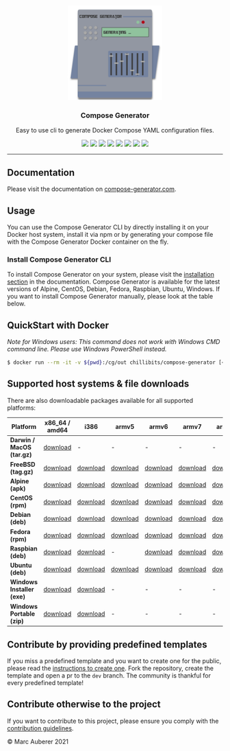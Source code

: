 <p align="center">
  <img alt="Compose Generator Logo" src="./docs/docs/static/avatar.png" height="220" />
  <h3 align="center">Compose Generator</h3>
  <p align="center">Easy to use cli to generate Docker Compose YAML configuration files.</p>
  <p align="center">
    <a target="_blank" href="https://github.com/compose-generator/compose-generator/releases/latest"><img src="https://img.shields.io/github/v/release/compose-generator/compose-generator?include_prereleases"></a>
    <a target="_blank" href="https://hub.docker.com/r/chillibits/compose-generator"><img src="https://img.shields.io/docker/pulls/chillibits/compose-generator"></a>
    <a target="_blank" href="./.github/workflows/ci.yml"><img src="https://github.com/compose-generator/compose-generator/workflows/Go%20CI/badge.svg"></a>
    <a target="_blank" href="./.github/workflows/codeql-analysis.yml"><img src="https://github.com/compose-generator/compose-generator/actions/workflows/codeql-analysis.yml/badge.svg"></a>
    <a target="_blank" href="https://goreportcard.com/report/github.com/compose-generator/compose-generator"><img src="https://goreportcard.com/badge/github.com/compose-generator/compose-generator"></a>
    <a href="https://codecov.io/gh/compose-generator/compose-generator"><img src="https://codecov.io/gh/compose-generator/compose-generator/branch/main/graph/badge.svg?token=r9pWf0GCXg"/></a>
    <a target="_blank" href="https://makeapullrequest.com"><img src="https://img.shields.io/badge/PRs-welcome-brightgreen.svg"></a>
    <a target="_blank" href="./LICENSE.md"><img src="https://img.shields.io/github/license/compose-generator/compose-generator"></a>
  </p>
</p>

---

## Documentation
Please visit the documentation on [compose-generator.com](https://www.compose-generator.com).

## Usage
You can use the Compose Generator CLI by directly installing it on your Docker host system, install it via npm or by generating your compose file with the Compose Generator Docker container on the fly.

### Install Compose Generator CLI
To install Compose Generator on your system, please visit the [installation section](https://www.compose-generator.com/install/linux/) in the documentation. Compose Generator is available for the latest versions of Alpine, CentOS, Debian, Fedora, Raspbian, Ubuntu, Windows. If you want to install Compose Generator manually, please look at the table below.

## QuickStart with Docker
*Note for Windows users: This command does not work with Windows CMD command line. Please use Windows PowerShell instead.*

```sh
$ docker run --rm -it -v ${pwd}:/cg/out chillibits/compose-generator [<command>]
```

## Supported host systems & file downloads
There are also downloadable packages available for all supported platforms:

| **Platform**                | **x86_64 / amd64**                                                                     | **i386**                                                                             | **armv5**                                                                              | **armv6**                                                                              | **armv7**                                                                              | **arm64**                                                                              |
|-----------------------------|----------------------------------------------------------------------------------------|--------------------------------------------------------------------------------------|----------------------------------------------------------------------------------------|----------------------------------------------------------------------------------------|----------------------------------------------------------------------------------------|----------------------------------------------------------------------------------------|
| **Darwin / MacOS (tar.gz)** | [download](../../releases/download/0.8.0/compose-generator_0.8.0_darwin_amd64.tar.gz)  | -                                                                                    | -                                                                                      | -                                                                                      | -                                                                                      | -                                                                                      |
| **FreeBSD (tag.gz)**        | [download](../../releases/download/0.8.0/compose-generator_0.8.0_freebsd_amd64.tar.gz) | [download](../../releases/download/0.8.0/compose-generator_0.8.0_freebsd_386.tar.gz) | [download](../../releases/download/0.8.0/compose-generator_0.8.0_freebsd_armv5.tar.gz) | [download](../../releases/download/0.8.0/compose-generator_0.8.0_freebsd_armv6.tar.gz) | [download](../../releases/download/0.8.0/compose-generator_0.8.0_freebsd_armv7.tar.gz) | [download](../../releases/download/0.8.0/compose-generator_0.8.0_freebsd_arm64.tar.gz) |
| **Alpine (apk)**            | [download](../../releases/download/0.8.0/compose-generator_0.8.0_linux_amd64.apk)      | [download](../../releases/download/0.8.0/compose-generator_0.8.0_linux_386.apk)      | [download](../../releases/download/0.8.0/compose-generator_0.8.0_linux_armv5.apk)      | [download](../../releases/download/0.8.0/compose-generator_0.8.0_linux_armv6.apk)      | [download](../../releases/download/0.8.0/compose-generator_0.8.0_linux_armv7.apk)      | [download](../../releases/download/0.8.0/compose-generator_0.8.0_linux_arm64.apk)      |
| **CentOS (rpm)**            | [download](../../releases/download/0.8.0/compose-generator_0.8.0_linux_amd64.rpm)      | [download](../../releases/download/0.8.0/compose-generator_0.8.0_linux_386.rpm)      | [download](../../releases/download/0.8.0/compose-generator_0.8.0_linux_armv5.rpm)      | [download](../../releases/download/0.8.0/compose-generator_0.8.0_linux_armv6.rpm)      | [download](../../releases/download/0.8.0/compose-generator_0.8.0_linux_armv7.rpm)      | [download](../../releases/download/0.8.0/compose-generator_0.8.0_linux_arm64.rpm)      |
| **Debian (deb)**            | [download](../../releases/download/0.8.0/compose-generator_0.8.0_linux_amd64.deb)      | [download](../../releases/download/0.8.0/compose-generator_0.8.0_linux_386.deb)      | [download](../../releases/download/0.8.0/compose-generator_0.8.0_linux_armv5.deb)      | [download](../../releases/download/0.8.0/compose-generator_0.8.0_linux_armv6.deb)      | [download](../../releases/download/0.8.0/compose-generator_0.8.0_linux_armv7.deb)      | [download](../../releases/download/0.8.0/compose-generator_0.8.0_linux_arm64.deb)      |
| **Fedora (rpm)**            | [download](../../releases/download/0.8.0/compose-generator_0.8.0_linux_amd64.rpm)      | [download](../../releases/download/0.8.0/compose-generator_0.8.0_linux_386.rpm)      | [download](../../releases/download/0.8.0/compose-generator_0.8.0_linux_armv5.rpm)      | [download](../../releases/download/0.8.0/compose-generator_0.8.0_linux_armv6.rpm)      | [download](../../releases/download/0.8.0/compose-generator_0.8.0_linux_armv7.rpm)      | [download](../../releases/download/0.8.0/compose-generator_0.8.0_linux_arm64.rpm)      |
| **Raspbian (deb)**          | [download](../../releases/download/0.8.0/compose-generator_0.8.0_linux_amd64.deb)      | [download](../../releases/download/0.8.0/compose-generator_0.8.0_linux_386.deb)      | -                                                                                      | [download](../../releases/download/0.8.0/compose-generator_0.8.0_linux_armv6.deb)      | [download](../../releases/download/0.8.0/compose-generator_0.8.0_linux_armv7.deb)      | [download](../../releases/download/0.8.0/compose-generator_0.8.0_linux_arm64.deb)      |
| **Ubuntu (deb)**            | [download](../../releases/download/0.8.0/compose-generator_0.8.0_linux_amd64.deb)      | [download](../../releases/download/0.8.0/compose-generator_0.8.0_linux_386.deb)      | [download](../../releases/download/0.8.0/compose-generator_0.8.0_linux_armv5.deb)      | [download](../../releases/download/0.8.0/compose-generator_0.8.0_linux_armv6.deb)      | [download](../../releases/download/0.8.0/compose-generator_0.8.0_linux_armv7.deb)      | [download](../../releases/download/0.8.0/compose-generator_0.8.0_linux_arm64.deb)      |
| **Windows Installer (exe)** | [download](../../releases/download/0.8.0/ComposeGenerator_0.8.0_x64_Setup.exe)         | [download](../../releases/download/0.8.0/ComposeGenerator_0.8.0_x86_Setup.exe)       | -                                                                                      | -                                                                                      | -                                                                                      | -                                                                                      |
| **Windows Portable (zip)**  | [download](../../releases/download/0.8.0/compose-generator_0.8.0_windows_amd64.zip)    | [download](../../releases/download/0.8.0/compose-generator_0.8.0_windows_386.zip)    | -                                                                                      | -                                                                                      | -                                                                                      | -                                                                                      |

## Contribute by providing predefined templates
If you miss a predefined template and you want to create one for the public, please read the [instructions to create one](./predefined-services/README.md). Fork the repository, create the template and open a pr to the `dev` branch.
The community is thankful for every predefined template!

## Contribute otherwise to the project
If you want to contribute to this project, please ensure you comply with the [contribution guidelines](CONTRIBUTING.md).

© Marc Auberer 2021